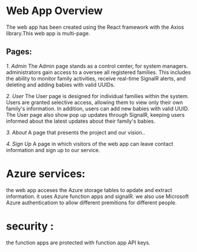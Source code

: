 # Web App Overview

The web app has been created using the React framework with the Axios library.This web app is multi-page.

## Pages:

*1. Admin*
The Admin page stands as a control center, for system managers. administrators gain access to a  oversee all registered families. This includes the ability to monitor family activities, receive real-time SignalR alerts, and deleting and adding babies with valid UUIDs.

*2. User*
The User page is designed for individual families within the system. Users are granted selective access, allowing them to view only their own family's information. In addition, users can add new babies with valid UUID. The User page also show pop up updates through SignalR, keeping users informed about the latest updates about their family's babies.

*3. About*
A page that presents the project and our vision..

*4. Sign Up*
A page in which visitors of the web app can leave contact information and sign up to our service.


# Azure services:

the web app acceses the Azure storage tables to apdate and extract information.
it uses Azure function apps and signalR.
we also use Microsoft Azure authenticatiom to allow different premitions for different people.

# security :
the function apps are protected with function app API keys. 